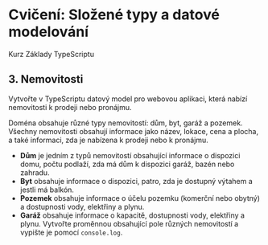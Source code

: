 # Cvičení: Složené typy a datové modelování

Kurz Základy TypeScriptu

## 3. Nemovitosti

Vytvořte v TypeScriptu datový model pro webovou aplikaci, která nabízí nemovitosti k prodeji nebo pronájmu.

Doména obsahuje různé typy nemovitostí: dům, byt, garáž a pozemek. Všechny nemovitosti obsahují informace jako název, lokace, cena a plocha, a také informaci, zda je nabízena k prodeji nebo k pronájmu.

- **Dům** je jedním z typů nemovitostí obsahující informace o dispozici domu, počtu podlaží, zda má dům k dispozici garáž, bazén nebo zahradu.
- **Byt** obsahuje informace o dispozici, patro, zda je dostupný výtahem a jestli má balkón.
- **Pozemek** obsahuje informace o účelu pozemku (komerční nebo obytný) a dostupnosti vody, elektřiny a plynu.
- **Garáž** obsahuje informace o kapacitě, dostupnosti vody, elektřiny a plynu.
Vytvořte proměnnou obsahující pole různých nemovitostí a vypište je pomocí `console.log`.